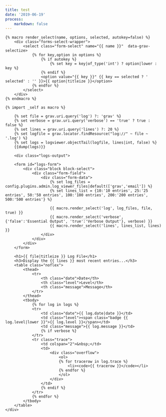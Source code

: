```yaml
---
title: test
date: '2019-06-19'
process:
    markdown: false
---
```


<div class="logs-content">

    {% macro render_select(name, options, selected, autokey=false) %}
        <div class="forms-select-wrapper">
            <select class="form-select" name="{{ name }}"  data-grav-selectize>
                {% for key,option in options %}
                    {% if autokey %}
                        {% set key = key|of_type('int') ? option|lower : key %}
                    {% endif %}
                    <option value="{{ key }}" {{ key == selected ? ' selected' : '' }}>{{ option|titleize }}</option>
                {% endfor %}
            </select>
        </div>
    {% endmacro %}

    {% import _self as macro %}

        {% set file = grav.uri.query('log') ?: 'grav' %}
        {% set verbose = grav.uri.query('verbose') == 'true' ? true : false %}
        {% set lines = grav.uri.query('lines') ?: 20 %}
        {% set logfile = grav.locator.findResource("log://" ~ file ~ '.log') %}
        {% set logs = logviewer.objectTail(logfile, lines|int, false) %}
        {{dump(logs)}}

        <div class="logs-output">

        <form id="logs-form">
            <div class="block block-select">
                <div class="form-field">
                    <div class="form-data">
                        {% set log_files = config.plugins.admin.log_viewer_files|default(['grav','email']) %}
                        {% set lines_list = {10:'10 entries', 25:'25 entries', 50:'50 entries', 100:'100 entries', 200:'200 entries', 500:'500 entries'} %}

                        {{ macro.render_select('log', log_files, file, true) }}
                        {{ macro.render_select('verbose', {'false':'Essential Output', 'true':'Verbose Output'}, verbose) }}
                        {{ macro.render_select('lines', lines_list, lines) }}
                    </div>
                </div>
            </div>
        </form>

        <h1>{{ file|titleize }} Log File</h1>
        <h3>Display the {{ lines }} most recent entries...</h3>
        <table class="noflex">
            <thead>
                <tr>
                    <th class="date">Date</th>
                    <th class="level">Level</th>
                    <th class="message">Message</th>
                </tr>
            </thead>
            <tbody>
                {% for log in logs %}
                <tr>
                    <td class="date">{{ log.date|date }}</td>
                    <td class="level"><span class="badge {{ log.level|lower }}">{{ log.level }}</span></td>
                    <td class="message">{{ log.message }}</td>
                    {% if verbose %}
                </tr>
                <tr class="trace">
                    <td colspan="2">&nbsp;</td>
                    <td>
                        <div class="overflow">
                            <ol>
                            {% for tracerow in log.trace %}
                                <li><code>{{ tracerow }}</code></li>
                            {% endfor %}
                            </ol>
                        </div>
                    </td>
                    {% endif %}
                </tr>
                {% endfor %}
            </tbody>
        </table>
    </div>


</div>
